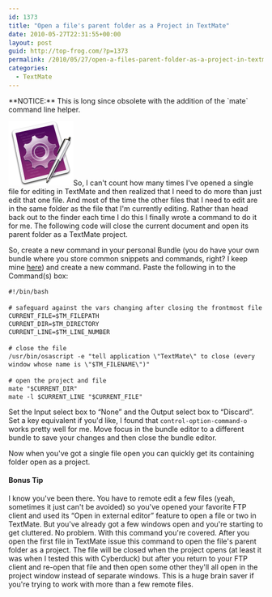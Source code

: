 ```yaml
---
id: 1373
title: "Open a file's parent folder as a Project in TextMate"
date: 2010-05-27T22:31:55+00:00
layout: post
guid: http://top-frog.com/?p=1373
permalink: /2010/05/27/open-a-files-parent-folder-as-a-project-in-textmate/
categories:
  - TextMate
---
```


<div class="alert warning">
**NOTICE:** This is long since obsolete with the addition of the `mate` command line helper.
</div>

<img class="alignright" src="/assets/TextMate-icon.png" alt="TextMate Icon" title="TextMate-icon" />So, I can't count how many times I've opened a single file for editing in TextMate and then realized that I need to do more than just edit that one file. And most of the time the other files that I need to edit are in the same folder as the file that I'm currently editing. Rather than head back out to the finder each time I do this I finally wrote a command to do it for me. The following code will close the current document and open its parent folder as a TextMate project. 



So, create a new command in your personal Bundle (you do have your own bundle where you store common snippets and commands, right? I keep mine [here](http://github.com/Gipetto/sp_general.tmbundle)) and create a new command. Paste the following in to the Command(s) box:

``` shell
#!/bin/bash

# safeguard against the vars changing after closing the frontmost file
CURRENT_FILE=$TM_FILEPATH
CURRENT_DIR=$TM_DIRECTORY
CURRENT_LINE=$TM_LINE_NUMBER

# close the file
/usr/bin/osascript -e "tell application \"TextMate\" to close (every window whose name is \"$TM_FILENAME\")"

# open the project and file
mate "$CURRENT_DIR"
mate -l $CURRENT_LINE "$CURRENT_FILE"
```

Set the Input select box to &#8220;None&#8221; and the Output select box to &#8220;Discard&#8221;. Set a key equivalent if you'd like, I found that `control-option-command-o` works pretty well for me. Move focus in the bundle editor to a different bundle to save your changes and then close the bundle editor.

Now when you've got a single file open you can quickly get its containing folder open as a project. 

#### Bonus Tip

I know you've been there. You have to remote edit a few files (yeah, sometimes it just can't be avoided) so you've opened your favorite FTP client and used its &#8220;Open in external editor&#8221; feature to open a file or two in TextMate. But you've already got a few windows open and you're starting to get cluttered. No problem. With this command you're covered. After you open the first file in TextMate issue this command to open the file's parent folder as a project. The file will be closed when the project opens (at least it was when I tested this with Cyberduck) but after you return to your FTP client and re-open that file and then open some other they'll all open in the project window instead of separate windows. This is a huge brain saver if you're trying to work with more than a few remote files.
